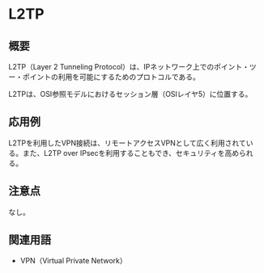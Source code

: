 

# L2TP
## 概要
L2TP（Layer 2 Tunneling Protocol）は、IPネットワーク上でのポイント・ツー・ポイントの利用を可能にするためのプロトコルである。

L2TPは、OSI参照モデルにおけるセッション層（OSIレイヤ5）に位置する。

## 応用例
L2TPを利用したVPN接続は、リモートアクセスVPNとして広く利用されている。また、L2TP over IPsecを利用することもでき、セキュリティを高められる。

## 注意点
なし。

## 関連用語
- VPN（Virtual Private Network）